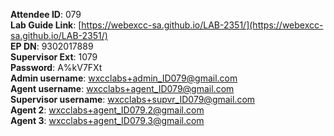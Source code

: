 
**Attendee ID**: 079  
**Lab Guide Link**: [https://webexcc-sa.github.io/LAB-2351/](https://webexcc-sa.github.io/LAB-2351/)  
**EP DN**: 9302017889  
**Supervisor Ext**: 1079  
**Password**: A%kV7FXt  
**Admin username**: wxcclabs+admin_ID079@gmail.com  
**Agent username**: wxcclabs+agent_ID079@gmail.com  
**Supervisor username**: wxcclabs+supvr_ID079@gmail.com  
**Agent 2**: wxcclabs+agent_ID079.2@gmail.com  
**Agent 3**: wxcclabs+agent_ID079.3@gmail.com  
